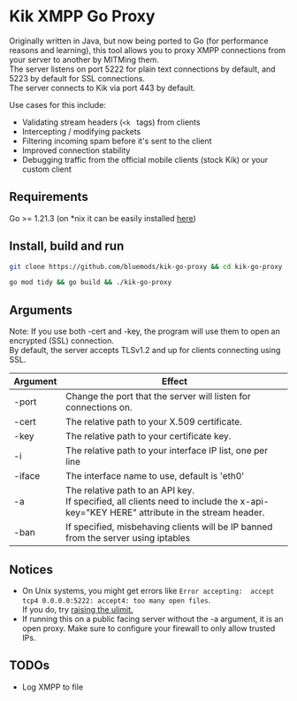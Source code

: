 # Kik XMPP Go Proxy

Originally written in Java, but now being ported to Go (for performance reasons and learning), this tool allows you to proxy XMPP connections from your server to another by MITMing them.
<br>
The server listens on port 5222 for plain text connections by default, and 5223 by default for SSL connections.
<br>
The server connects to Kik via port 443 by default.

Use cases for this include:
- Validating stream headers (`<k ` tags) from clients
- Intercepting / modifying packets
- Filtering incoming spam before it's sent to the client
- Improved connection stability
- Debugging traffic from the official mobile clients (stock Kik) or your custom client

## Requirements
Go >= 1.21.3 (on *nix it can be easily installed [here](https://github.com/udhos/update-golang))

## Install, build and run

```bash
git clone https://github.com/bluemods/kik-go-proxy && cd kik-go-proxy
```
```bash
go mod tidy && go build && ./kik-go-proxy
```

## Arguments
Note: If you use both -cert and -key, the program will use them to open an encrypted (SSL) connection.
<br>
By default, the server accepts TLSv1.2 and up for clients connecting using SSL.

| Argument | Effect                                                          |
|----------|-----------------------------------------------------------------|
| -port    | Change the port that the server will listen for connections on. |
| -cert    | The relative path to your X.509 certificate.                    |
| -key     | The relative path to your certificate key.                      |
| -i       | The relative path to your interface IP list, one per line       |
| -iface   | The interface name to use, default is 'eth0'                    |
| -a       | The relative path to an API key.<br>If specified, all clients need to include the x-api-key="KEY HERE" attribute in the stream header. |
| -ban     | If specified, misbehaving clients will be IP banned from the server using iptables |

## Notices
- On Unix systems, you might get errors like ```Error accepting:  accept tcp4 0.0.0.0:5222: accept4: too many open files```.<br> If you do, try [raising the ulimit.](https://stackoverflow.com/a/32325509)
- If running this on a public facing server without the -a argument, it is an open proxy. Make sure to configure your firewall to only allow trusted IPs.

## TODOs
- Log XMPP to file